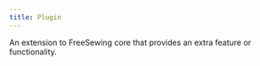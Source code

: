 ```yaml
---
title: Plugin
---
```


An extension to FreeSewing core that provides an extra feature or functionality.
